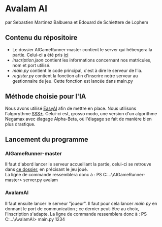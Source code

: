 # Avalam AI
par Sebastien Martinez Balbuena et Edouard de Schiettere de Lophem

## Contenu du répositoire 
+  Le dossier AIGameRunner-master contient le server qui hébergera la partie. Celui-ci a été pris [ici](https://github.com/ECAM-Brussels/AIGameRunner)
+ *inscription.json* contient les informations concernant nos matricules, nom et port utilisé.  
+ *main.py* contient le code principal, c'est à dire le serveur de l'ia.   
+ *register.py* contient la fonction afin d'inscrire notre serveur au gestionnaire de jeu. Cette fonction est lancée dans main.py  

## Méthode choisie pour l'IA 
Nous avons utilisé [EasyAI](https://zulko.github.io/easyAI/) afin de mettre en place. Nous utilisons l'algorythme [SSS*](https://en.wikipedia.org/wiki/SSS*). Celui-ci est, grosso modo, une version d'un algorithme Negamax avec élagage Alpha-Beta, où l'élagage se fait de manière bien plus drastique.  

## Lancement du programme 
### AIGameRunner-master
Il faut d'abord lancer le serveur accueillant la partie, celui-ci se retrouve dans [ce dossier](https://github.com/Seb1903/AvalamAI/tree/master/AIGameRunner-master), en précisant le jeu joué.  
La ligne de commande ressemblera donc à :
PS C:\...\AIGameRunner-master> server.py avalam

### AvalamAI
Il faut ensuite lancer le serveur "joueur". 
Il faut pour cela lancer *main.py* en donnant le port de communication ; ce dernier peut-être au choix, l'inscription s'adapte. 
La ligne de commande ressemblera donc à : 
PS C:\...\AvalamAI> main.py 1234
